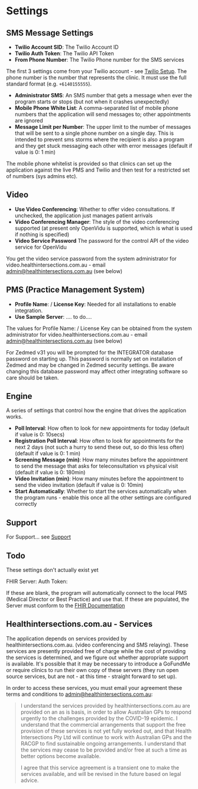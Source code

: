 # Settings

## SMS Message Settings

* **Twilio Account SID**: The Twilio Account ID
* **Twilio Auth Token**: The Twilio API Token
* **From Phone Number**: The Twilio Phone number for the SMS services 

The first 3 settings come from your Twilio account - see [Twilio Setup](Twilio.md). The phone number is the number that represents the clinic. It must use the full standard format (e.g. `+6140155555`).

* **Administrator SMS**: An SMS number that gets a message when ever the program starts or stops (but not when it crashes unexpectedly)
* **Mobile Phone White List**: A comma-separated list of mobile phone numbers that the application will send messages to; other appointments are ignored 
* **Message Limit per Number**: The upper limit to the number of messages that will be sent to a single phone number on a single day. This is intended to prevent sms storms where the recipient is also a program and they get stuck messaging each other with error messages (default if value is 0: 1 min)

The mobile phone whitelist is provided so that clinics can set up the application against the live PMS and Twilio and then test for a restricted set of numbers (sys admins etc).

## Video

* **Use Video Conferencing**: Whether to offer video consultations. If unchecked, the application just manages patient arrivals
* **Video Conferencing Manager**: The style of the video conferencing supported (at present only OpenVidu is supported, which is what is used if nothing is specified)
* **Video Service Password** The password for the control API of the video service for OpenVidu

You get the video service password from the system administrator for video.healthintersections.com.au - email admin@healthintersections.com.au (see below)

## PMS (Practice Management System) 

* **Profile Name**: / **License Key**: Needed for all installations to enable integration.
* **Use Sample Server**: .... to do....

The values for  Profile Name: / License Key can be obtained from the system administrator for video.healthintersections.com.au - email admin@healthintersections.com.au (see below)

For Zedmed v31 you will be prompted for the INTEGRATOR database password on starting up. This password is normally set on installation of Zedmed and may be changed in Zedmed security settings. Be aware changing this database password may affect other integrating software so care should be taken.

## Engine

A series of settings that control how the engine that drives the application works. 

* **Poll Interval**: How often to look for new appointments for today (default if value is 0: 10secs)
* **Registration Poll Interval**: How often to look for appointments for the next 2 days (not such a hurry to send these out, so do this less often) (default if value is 0: 1 min)
* **Screening Message (min)**: How many minutes before the appointment to send the message that asks for teleconsultation vs physical visit (default if value is 0: 180min)
* **Video Invitation (min)**: How many minutes before the appointment to send the video invitation (default if value is 0: 10min)
* **Start Automatically**: Whether to start the services automatically when the program runs - enable this once all the other settings are configured correctly

## Support

For Support...  see [Support](Support.md)


## Todo

These settings don't actually exist yet

FHIR Server:
Auth Token: 

If these are blank, the program will automatically connect to the local PMS 
(Medical Director or Best Practice) and use that. If these are populated,
the Server must conform to the [FHIR Documentation](FHIRDocumentation.md)

## Healthintersections.com.au - Services

The application depends on services provided by healthintersections.com.au. (video conferencing and SMS relaying). These
services are presently provided free of charge while the cost of providing the services is determined, and we figure out 
whether appropriate support is available. It's possible that it may be necessary to introduce a GoFundMe or require
clinics to run their own copy of these servers (they run open source services, but are not - at this time - straight 
forward to set up).

In order to access these services, you must email your agreement these terms and conditions to admin@healthintersections.com.au:


> I understand the services provided by healthintersections.com.au are provided on an as is basis, 
> in order to allow Australian GPs to respond urgently to the challenges provided by the COVID-19
> epidemic. I understand that the commercial arrangements that support the free provision of these 
> services is not yet fully worked out, and that Health Intersections Pty Ltd will continue to 
> work with Australian GPs and the RACGP to find sustainable ongoing arrangements. I understand
> that the services may cease to be provided and/or free at such a time as better options become 
> available. 
> 
> I agree that this service agreement is a transient one to make the services available, and 
> will be revised in the future based on legal advice. 
 
